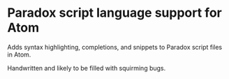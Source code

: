 # Paradox script language support for Atom
Adds syntax highlighting, completions, and snippets to Paradox script files in Atom.  

Handwritten and likely to be filled with squirming bugs.  
